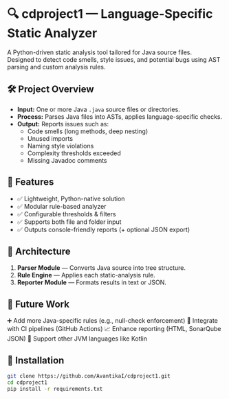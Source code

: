 # 🔍 cdproject1 — Language-Specific Static Analyzer

A Python-driven static analysis tool tailored for Java source files.  
Designed to detect code smells, style issues, and potential bugs using AST parsing and custom analysis rules.

## 🛠️ Project Overview

- **Input:** One or more Java `.java` source files or directories.
- **Process:** Parses Java files into ASTs, applies language-specific checks.
- **Output:** Reports issues such as:
  - Code smells (long methods, deep nesting)
  - Unused imports
  - Naming style violations
  - Complexity thresholds exceeded
  - Missing Javadoc comments

## 🚧 Features

- ✅ Lightweight, Python-native solution
- ✅ Modular rule-based analyzer
- ✅ Configurable thresholds & filters
- ✅ Supports both file and folder input
- ✅ Outputs console-friendly reports (+ optional JSON export)

## 🧩 Architecture

1. **Parser Module** — Converts Java source into tree structure.
2. **Rule Engine** — Applies each static-analysis rule.
3. **Reporter Module** — Formats results in text or JSON.

## 🔄 Future Work
➕ Add more Java-specific rules (e.g., null-check enforcement)
📣 Integrate with CI pipelines (GitHub Actions)
📈 Enhance reporting (HTML, SonarQube JSON)
🤝 Support other JVM languages like Kotlin

## 🔧 Installation

```bash
git clone https://github.com/AvantikaI/cdproject1.git
cd cdproject1
pip install -r requirements.txt
